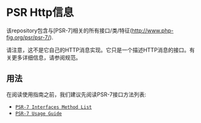 PSR Http信息
================

该repository包含与[PSR-7]相关的所有接口/类/特征(http://www.php-fig.org/psr/psr-7/).

请注意，这不是它自己的HTTP消息实现。它只是一个描述HTTP消息的接口。有关更多详细信息，请参阅规范。

用法
-----

在阅读使用指南之前，我们建议先阅读PSR-7接口方法列表:

* [`PSR-7 Interfaces Method List`](docs/PSR7-Interfaces.md)
* [`PSR-7 Usage Guide`](docs/PSR7-Usage.md)
